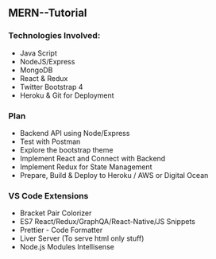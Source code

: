 ## MERN--Tutorial

### Technologies Involved:

- Java Script
- NodeJS/Express
- MongoDB
- React & Redux
- Twitter Bootstrap 4
- Heroku & Git for Deployment

### Plan

- Backend API using Node/Express
- Test with Postman
- Explore the bootstrap theme
- Implement React and Connect with Backend
- Implement Redux for State Management
- Prepare, Build & Deploy to Heroku / AWS or Digital Ocean

### VS Code Extensions

- Bracket Pair Colorizer
- ES7 React/Redux/GraphQA/React-Native/JS Snippets
- Prettier - Code Formatter
- Liver Server (To serve html only stuff)
- Node.js Modules Intellisense
